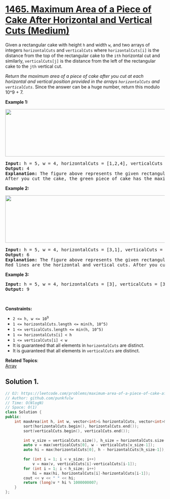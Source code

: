 # [1465. Maximum Area of a Piece of Cake After Horizontal and Vertical Cuts (Medium)](https://leetcode.com/problems/maximum-area-of-a-piece-of-cake-after-horizontal-and-vertical-cuts/)

<p>Given a rectangular cake with height <code>h</code> and width <code>w</code>, and two arrays of integers <code>horizontalCuts</code> and <code>verticalCuts</code> 
  where <code>horizontalCuts[i]</code> is the distance from the top of the rectangular cake to the <code>ith</code> horizontal cut and similarly,
  <code>verticalCuts[j]</code> is the distance from the left of the rectangular cake to the <code>jth</code> vertical cut.</p>

<p><em>Return the maximum area of a piece of cake after you cut at each horizontal and vertical position provided in the arrays <code>horizontalCuts</code> and <code>verticalCuts</code></em>. 
  Since the answer can be a huge number, return this modulo 10^9 + 7.</p>


<p><strong>Example 1:</strong></p>
<img alt="" src="https://assets.leetcode.com/uploads/2020/05/14/leetcode_max_area_2.png" style="width: 600px; height: 150px;">
<pre>
<strong>Input:</strong> h = 5, w = 4, horizontalCuts = [1,2,4], verticalCuts = [1,3]
<strong>Output:</strong> 4
<strong>Explanation:</strong> The figure above represents the given rectangular cake. Red lines are the horizontal and vertical cuts. 
After you cut the cake, the green piece of cake has the maximum area.
</pre>

<p><strong>Example 2:</strong></p>
<img alt="" src="https://assets.leetcode.com/uploads/2020/05/14/leetcode_max_area_3.png" style="width: 600px; height: 150px;">
<pre>
<strong>Input:</strong> h = 5, w = 4, horizontalCuts = [3,1], verticalCuts = [1]
<strong>Output:</strong> 6
<strong>Explanation:</strong> The figure above represents the given rectangular cake. 
Red lines are the horizontal and vertical cuts. After you cut the cake, the green and yellow pieces of cake have the maximum area.
</pre>


<p><strong>Example 3:</strong></p>
<pre>
<strong>Input:</strong> h = 5, w = 4, horizontalCuts = [3], verticalCuts = [3]
<strong>Output:</strong> 9
</pre>



<p>&nbsp;</p>
<p><strong>Constraints:</strong></p>

<ul>
  <li><code>2 &lt;= h, w &lt;= 10<sup>9</sup></code></li>
  <li><code>1 &lt;= horizontalCuts.length &lt;= min(h, 10^5)</code></li>
  <li><code>1 &lt;= verticalCuts.length &lt;= min(h, 10^5)</code></li>
  <li><code>1 &lt;= horizontalCuts[i] &lt; h</code></li>
  <li><code>1 &lt;= verticalCuts[i] &lt; w</code></li>
  <li>It is guaranteed that all elements in <code>horizontalCuts</code> are distinct.</li>
  <li>It is guaranteed that all elements in <code>verticalCuts</code> are distinct.</li>
</ul>



**Related Topics**:  
[Array](https://leetcode.com/tag/array/)

## Solution 1.

```cpp
// OJ: https://leetcode.com/problems/maximum-area-of-a-piece-of-cake-after-horizontal-and-vertical-cuts/
// Author: github.com/punkfulw
// Time: O(NlogN)
// Space: O(1)
class Solution {
public:
    int maxArea(int h, int w, vector<int>& horizontalCuts, vector<int>& verticalCuts) {
        sort(horizontalCuts.begin(), horizontalCuts.end());
        sort(verticalCuts.begin(), verticalCuts.end());
        
        int v_size = verticalCuts.size(), h_size = horizontalCuts.size();
        auto v = max(verticalCuts[0], w - verticalCuts[v_size-1]);
        auto hi = max(horizontalCuts[0], h - horizontalCuts[h_size-1]);
        
        for (int i = 1; i < v_size; i++)
            v = max(v, verticalCuts[i]-verticalCuts[i-1]);
        for (int i = 1; i < h_size; i++)
            hi = max(hi, horizontalCuts[i]-horizontalCuts[i-1]);
        cout << v << " " << hi;
        return (long)v * hi % 1000000007;
    }
};

```

